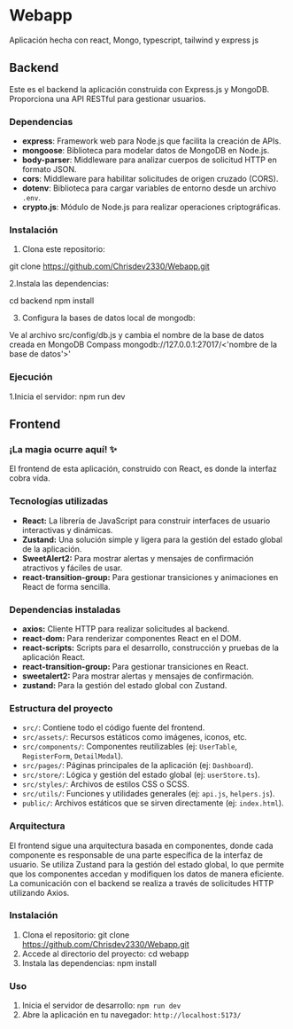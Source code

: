 # Webapp
Aplicación hecha con react, Mongo, typescript, tailwind  y express js

## Backend

Este es el backend la aplicación construida con Express.js y MongoDB. Proporciona una API RESTful para gestionar usuarios.

### Dependencias

*   **express**: Framework web para Node.js que facilita la creación de APIs.
*   **mongoose**: Biblioteca para modelar datos de MongoDB en Node.js.
*   **body-parser**: Middleware para analizar cuerpos de solicitud HTTP en formato JSON.
*   **cors**: Middleware para habilitar solicitudes de origen cruzado (CORS).
*   **dotenv**: Biblioteca para cargar variables de entorno desde un archivo `.env`.
*   **crypto.js**: Módulo de Node.js para realizar operaciones criptográficas.

### Instalación

1.  Clona este repositorio:

git clone https://github.com/Chrisdev2330/Webapp.git

2.Instala las dependencias:

cd backend
npm install

3. Configura la bases de datos local de mongodb:

Ve al archivo src/config/db.js y cambia el nombre de la base de datos creada en MongoDB Compass
mongodb://127.0.0.1:27017/<'nombre de la base de datos'>'

### Ejecución

1.Inicia el servidor:
npm run dev


## Frontend

### ¡La magia ocurre aquí! ✨

El frontend de esta aplicación, construido con React, es donde la interfaz cobra vida. 

### Tecnologías utilizadas

*   **React:** La librería de JavaScript para construir interfaces de usuario interactivas y dinámicas.
*   **Zustand:** Una solución simple y ligera para la gestión del estado global de la aplicación.
*   **SweetAlert2:** Para mostrar alertas y mensajes de confirmación atractivos y fáciles de usar.
*   **react-transition-group:** Para gestionar transiciones y animaciones en React de forma sencilla.

### Dependencias instaladas

*   **axios:** Cliente HTTP para realizar solicitudes al backend.
*   **react-dom:** Para renderizar componentes React en el DOM.
*   **react-scripts:** Scripts para el desarrollo, construcción y pruebas de la aplicación React.
*   **react-transition-group:** Para gestionar transiciones en React.
*   **sweetalert2:** Para mostrar alertas y mensajes de confirmación.
*   **zustand:** Para la gestión del estado global con Zustand.

### Estructura del proyecto

*   `src/`: Contiene todo el código fuente del frontend.
*   `src/assets/`: Recursos estáticos como imágenes, iconos, etc.
*   `src/components/`: Componentes reutilizables (ej: `UserTable`, `RegisterForm`, `DetailModal`).
*   `src/pages/`: Páginas principales de la aplicación (ej: `Dashboard`).
*   `src/store/`: Lógica y gestión del estado global (ej: `userStore.ts`).
*   `src/styles/`: Archivos de estilos CSS o SCSS.
*   `src/utils/`: Funciones y utilidades generales (ej: `api.js`, `helpers.js`).
*   `public/`: Archivos estáticos que se sirven directamente (ej: `index.html`).

### Arquitectura

El frontend sigue una arquitectura basada en componentes, donde cada componente es responsable de una parte específica de la interfaz de usuario. Se utiliza Zustand para la gestión del estado global, lo que permite que los componentes accedan y modifiquen los datos de manera eficiente. La comunicación con el backend se realiza a través de solicitudes HTTP utilizando Axios.

### Instalación

1.  Clona el repositorio: git clone https://github.com/Chrisdev2330/Webapp.git
2.  Accede al directorio del proyecto: cd webapp
3.  Instala las dependencias: npm install

### Uso

1.  Inicia el servidor de desarrollo: `npm run dev`
2.  Abre la aplicación en tu navegador: `http://localhost:5173/`



